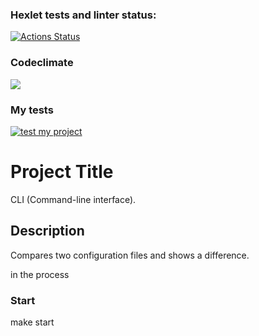 ### Hexlet tests and linter status:
[![Actions Status](https://github.com/newzavod/frontend-project-lvl2/workflows/hexlet-check/badge.svg)](https://github.com/newzavod/frontend-project-lvl2/actions)

### Codeclimate
<a href="https://codeclimate.com/github/newzavod/frontend-project-lvl2/maintainability"><img src="https://api.codeclimate.com/v1/badges/f15eb7ff0a18f61e7847/maintainability" /></a>

### My tests
[![test my project](https://github.com/newzavod/frontend-project-lvl2/actions/workflows/nodejs.yml/badge.svg)](https://github.com/newzavod/frontend-project-lvl2/actions/workflows/nodejs.yml)

# Project Title
CLI (Command-line interface).

## Description
Compares two configuration files and shows a difference.

in the process

### Start

make start

